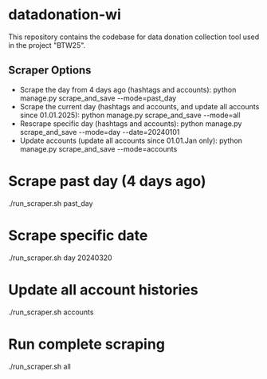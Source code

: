 # datadonation-wi

This repository contains the codebase for data donation collection tool used in the project "BTW25".




## Scraper Options

- Scrape the day from 4 days ago (hashtags and accounts): python manage.py scrape_and_save --mode=past_day
- Scrape the current day (hashtags and accounts, and update all accounts since 01.01.2025): python manage.py scrape_and_save --mode=all
- Rescrape specific day (hashtags and accounts): python manage.py scrape_and_save --mode=day --date=20240101
- Update accounts (update all accounts since 01.01.Jan only): python manage.py scrape_and_save --mode=accounts


# Scrape past day (4 days ago)
./run_scraper.sh past_day

# Scrape specific date
./run_scraper.sh day 20240320

# Update all account histories
./run_scraper.sh accounts

# Run complete scraping
./run_scraper.sh all